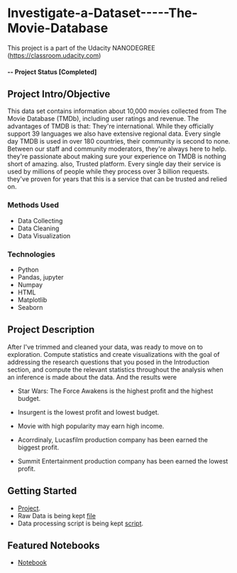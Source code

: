 # Investigate-a-Dataset-----The-Movie-Database
This project is a part of the Udacity NANODEGREE (https://classroom.udacity.com)

#### -- Project Status [Completed]

## Project Intro/Objective
This data set contains information about 10,000 movies collected from The Movie Database (TMDb), including user ratings and  revenue. The advantages of TMDB is that:  They're international. While they officially support 39 languages we also have extensive regional data. Every single day TMDB  is used in over 180 countries, their community is second to none. Between our staff and community moderators, they're always  here to help. they're passionate about making sure your experience on TMDB is nothing short of amazing. also, Trusted platform.  Every single day their service is used by millions of people while they process over 3 billion requests. they've proven for  years that this is a service that can be trusted and relied on.

### Methods Used
* Data Collecting
* Data Cleaning
* Data Visualization 

### Technologies
* Python
* Pandas, jupyter
* Numpay
* HTML
* Matplotlib
* Seaborn

## Project Description

After I've trimmed and cleaned your data, was ready to move on to exploration. Compute statistics and create visualizations with the goal of addressing the research questions that you posed in the Introduction section, and compute the relevant statistics throughout the analysis when an inference is made about the data. And the results were
* Star Wars: The Force Awakens is the highest profit and the highest budget.

* Insurgent is the lowest profit and lowest budget.

* Movie with high popularity may earn high income.

* Acorrdinaly, Lucasfilm production company has been earned the biggest profit.

* Summit Entertainment production company has been earned the lowest profit.


## Getting Started
* [Project](https://github.com/M-AdelR/Investigate-a-Dataset-----The-Movie-Database.git).
* Raw Data is being kept [file](https://github.com/M-AdelR/Investigate-a-Dataset-----The-Movie-Database/blob/a3ba7e6bb6cd05e30c8aadc9706e8a87423867aa/tmdbmovies.csv)
* Data processing script is being kept [script](https://github.com/M-AdelR/Investigate-a-Dataset-----The-Movie-Database/blob/bbef7c2bfb35c5ffa2ad8e0be053efe9f9221a50/Investigate_a_Dataset-TMDB%20movies.html).
## Featured Notebooks
* [Notebook](https://github.com/M-AdelR/Investigate-a-Dataset-----The-Movie-Database/blob/a3ba7e6bb6cd05e30c8aadc9706e8a87423867aa/Investigate_a_Dataset-TMDB%20movies.ipynb)
